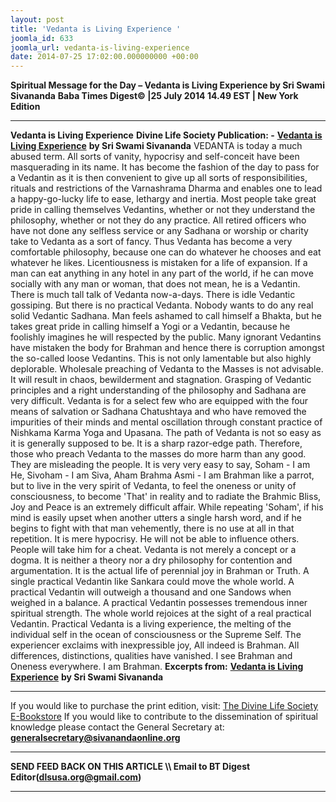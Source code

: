```yaml
---
layout: post
title: 'Vedanta is Living Experience '
joomla_id: 633
joomla_url: vedanta-is-living-experience
date: 2014-07-25 17:02:00.000000000 +00:00
---
```

**Spiritual Message for the Day – Vedanta is Living Experience by Sri Swami Sivananda**
**Baba Times Digest© |25 July 2014 14.49 EST | New York Edition**
* * *
**Vedanta is Living Experience**
**Divine Life Society Publication: -** [**Vedanta is Living Experience**](http://www.sivanandaonline.org/public_html/?cmd=displaysection&section_id=739&format=html) **by Sri Swami Sivananda**
VEDANTA is today a much abused term. All sorts of vanity, hypocrisy and self-conceit have been masquerading in its name. It has become the fashion of the day to pass for a Vedantin as it is then convenient to give up all sorts of responsibilities, rituals and restrictions of the Varnashrama Dharma and enables one to lead a happy-go-lucky life to ease, lethargy and inertia. Most people take great pride in calling themselves Vedantins, whether or not they understand the philosophy, whether or not they do any practice. All retired officers who have not done any selfless service or any Sadhana or worship or charity take to Vedanta as a sort of fancy.
Thus Vedanta has become a very comfortable philosophy, because one can do whatever he chooses and eat whatever he likes. Licentiousness is mistaken for a life of expansion. If a man can eat anything in any hotel in any part of the world, if he can move socially with any man or woman, that does not mean, he is a Vedantin. There is much tall talk of Vedanta now-a-days. There is idle Vedantic gossiping. But there is no practical Vedanta. Nobody wants to do any real solid Vedantic Sadhana. Man feels ashamed to call himself a Bhakta, but he takes great pride in calling himself a Yogi or a Vedantin, because he foolishly imagines he will respected by the public. Many ignorant Vedantins have mistaken the body for Brahman and hence there is corruption amongst the so-called loose Vedantins. This is not only lamentable but also highly deplorable.
Wholesale preaching of Vedanta to the Masses is not advisable. It will result in chaos, bewilderment and stagnation. Grasping of Vedantic principles and a right understanding of the philosophy and Sadhana are very difficult. Vedanta is for a select few who are equipped with the four means of salvation or Sadhana Chatushtaya and who have removed the impurities of their minds and mental oscillation through constant practice of Nishkama Karma Yoga and Upasana. The path of Vedanta is not so easy as it is generally supposed to be. It is a sharp razor-edge path. Therefore, those who preach Vedanta to the masses do more harm than any good. They are misleading the people.
It is very very easy to say, Soham - I am He, Sivoham - I am Siva, Aham Brahma Asmi - I am Brahman like a parrot, but to live in the very spirit of Vedanta, to feel the oneness or unity of consciousness, to become 'That' in reality and to radiate the Brahmic Bliss, Joy and Peace is an extremely difficult affair. While repeating 'Soham', if his mind is easily upset when another utters a single harsh word, and if he begins to fight with that man vehemently, there is no use at all in that repetition. It is mere hypocrisy. He will not be able to influence others. People will take him for a cheat.
Vedanta is not merely a concept or a dogma. It is neither a theory nor a dry philosophy for contention and argumentation. It is the actual life of perennial joy in Brahman or Truth. A single practical Vedantin like Sankara could move the whole world. A practical Vedantin will outweigh a thousand and one Sandows when weighed in a balance. A practical Vedantin possesses tremendous inner spiritual strength. The whole world rejoices at the sight of a real practical Vedantin. Practical Vedanta is a living experience, the melting of the individual self in the ocean of consciousness or the Supreme Self. The experiencer exclaims with inexpressible joy, All indeed is Brahman. All differences, distinctions, qualities have vanished. I see Brahman and Oneness everywhere. I am Brahman.
**Excerpts from:**
[**Vedanta is Living Experience**](http://www.sivanandaonline.org/public_html/?cmd=displaysection&section_id=739&format=html) **by Sri Swami Sivananda**
* * *
 
If you would like to purchase the print edition, visit: [The Divine Life Society E-Bookstore](http://www.dlshq.org/download/download.htm)
If you would like to contribute to the dissemination of spiritual knowledge please contact the General Secretary at: [**generalsecretary@sivanandaonline.org**](mailto:generalsecretary@sivanandaonline.org?subject=Contribution%20to%20Dissemination%20of%20Spiritual%20Knowledge)
* * *
**SEND FEED BACK ON THIS ARTICLE \\\ Email to BT Digest Editor[](mailto:dlsusa.org@gmail.com?subject=DLS%20Posts)(dlsusa.org@gmail.com)**
* * *
  


